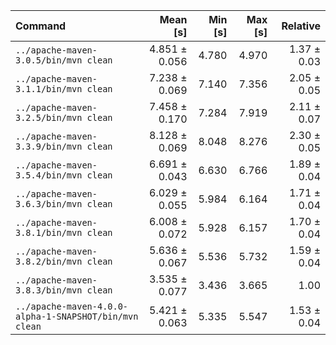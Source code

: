| Command | Mean [s] | Min [s] | Max [s] | Relative |
|:---|---:|---:|---:|---:|
| `../apache-maven-3.0.5/bin/mvn clean` | 4.851 ± 0.056 | 4.780 | 4.970 | 1.37 ± 0.03 |
| `../apache-maven-3.1.1/bin/mvn clean` | 7.238 ± 0.069 | 7.140 | 7.356 | 2.05 ± 0.05 |
| `../apache-maven-3.2.5/bin/mvn clean` | 7.458 ± 0.170 | 7.284 | 7.919 | 2.11 ± 0.07 |
| `../apache-maven-3.3.9/bin/mvn clean` | 8.128 ± 0.069 | 8.048 | 8.276 | 2.30 ± 0.05 |
| `../apache-maven-3.5.4/bin/mvn clean` | 6.691 ± 0.043 | 6.630 | 6.766 | 1.89 ± 0.04 |
| `../apache-maven-3.6.3/bin/mvn clean` | 6.029 ± 0.055 | 5.984 | 6.164 | 1.71 ± 0.04 |
| `../apache-maven-3.8.1/bin/mvn clean` | 6.008 ± 0.072 | 5.928 | 6.157 | 1.70 ± 0.04 |
| `../apache-maven-3.8.2/bin/mvn clean` | 5.636 ± 0.067 | 5.536 | 5.732 | 1.59 ± 0.04 |
| `../apache-maven-3.8.3/bin/mvn clean` | 3.535 ± 0.077 | 3.436 | 3.665 | 1.00 |
| `../apache-maven-4.0.0-alpha-1-SNAPSHOT/bin/mvn clean` | 5.421 ± 0.063 | 5.335 | 5.547 | 1.53 ± 0.04 |
